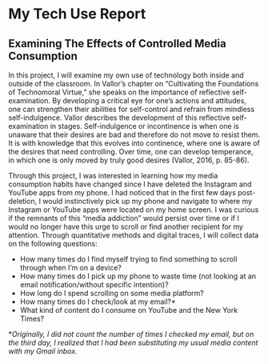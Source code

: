 # My Tech Use Report
## Examining The Effects of Controlled Media Consumption

In this project, I will examine my own use of technology both inside and outside of the classroom. In Vallor’s chapter on “Cultivating the Foundations of Technomoral Virtue,” she speaks on the importance of reflective self-examination. By developing a critical eye for one’s actions and attitudes, one can strengthen their abilities for self-control and refrain from mindless self-indulgence. Vallor describes the development of this reflective self-examination in stages. Self-indulgence or incontinence is when one is unaware that their desires are bad and therefore do not move to resist them. It is with knowledge that this evolves into continence, where one is aware of the desires that need controlling. Over time, one can develop temperance, in which one is only moved by truly good desires (Vallor, 2016, p. 85-86).

Through this project, I was interested in learning how my media consumption habits have changed since I have deleted the Instagram and YouTube apps from my phone. I had noticed that in the first few days post-deletion, I would instinctively pick up my phone and navigate to where my Instagram or YouTube apps were located on my home screen. I was curious if the remnants of this “media addiction” would persist over time or if I would no longer have this urge to scroll or find another recipient for my attention. Through quantitative methods and digital traces, I will collect data on the following questions:

* How many times do I find myself trying to find something to scroll through when I’m on a device?
* How many times do I pick up my phone to waste time (not looking at an email notification/without specific intention)?
* How long do I spend scrolling on some media platform?
* How many times do I check/look at my email?*
* What kind of content do I consume on YouTube and the New York Times?

**Originally, I did not count the number of times I checked my email, but on the third day, I realized that I had been substituting my usual media content with my Gmail inbox.*

